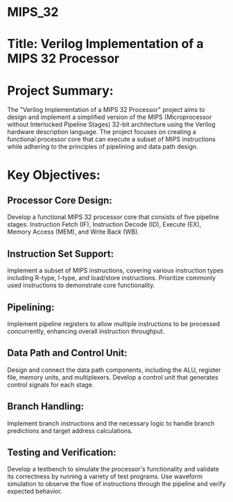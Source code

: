 # MIPS_32
# Title: Verilog Implementation of a MIPS 32 Processor

# Project Summary:
The "Verilog Implementation of a MIPS 32 Processor" project aims to design and implement a simplified version of the MIPS (Microprocessor without Interlocked Pipeline Stages) 32-bit architecture using the Verilog hardware description language. The project focuses on creating a functional processor core that can execute a subset of MIPS instructions while adhering to the principles of pipelining and data path design.
# Key Objectives:
## Processor Core Design:
Develop a functional MIPS 32 processor core that consists of five pipeline stages: Instruction Fetch (IF), Instruction Decode (ID), Execute (EX), Memory Access (MEM), and Write Back (WB).

## Instruction Set Support:
Implement a subset of MIPS instructions, covering various instruction types including R-type, I-type, and load/store instructions. Prioritize commonly used instructions to demonstrate core functionality.

## Pipelining:
Implement pipeline registers to allow multiple instructions to be processed concurrently, enhancing overall instruction throughput.

## Data Path and Control Unit:
Design and connect the data path components, including the ALU, register file, memory units, and multiplexers. Develop a control unit that generates control signals for each stage.

## Branch Handling:
Implement branch instructions and the necessary logic to handle branch predictions and target address calculations.

## Testing and Verification:
Develop a testbench to simulate the processor's functionality and validate its correctness by running a variety of test programs. Use waveform simulation to observe the flow of instructions through the pipeline and verify expected behavior.
